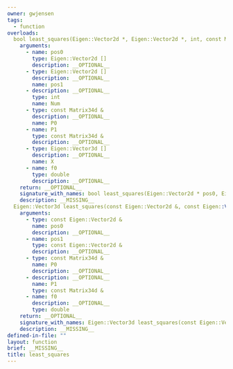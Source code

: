 ```yaml
---
owner: gwjensen
tags:
  - function
overloads:
  bool least_squares(Eigen::Vector2d *, Eigen::Vector2d *, int, const Matrix34d &, const Matrix34d &, Eigen::Vector3d *, double):
    arguments:
      - name: pos0
        type: Eigen::Vector2d []
        description: __OPTIONAL__
      - type: Eigen::Vector2d []
        description: __OPTIONAL__
        name: pos1
      - description: __OPTIONAL__
        type: int
        name: Num
      - type: const Matrix34d &
        description: __OPTIONAL__
        name: P0
      - name: P1
        type: const Matrix34d &
        description: __OPTIONAL__
      - type: Eigen::Vector3d []
        description: __OPTIONAL__
        name: X
      - name: f0
        type: double
        description: __OPTIONAL__
    return: __OPTIONAL__
    signature_with_names: bool least_squares(Eigen::Vector2d * pos0, Eigen::Vector2d * pos1, int Num, const Matrix34d & P0, const Matrix34d & P1, Eigen::Vector3d * X, double f0)
    description: __MISSING__
  Eigen::Vector3d least_squares(const Eigen::Vector2d &, const Eigen::Vector2d &, const Matrix34d &, const Matrix34d &, double):
    arguments:
      - type: const Eigen::Vector2d &
        name: pos0
        description: __OPTIONAL__
      - name: pos1
        type: const Eigen::Vector2d &
        description: __OPTIONAL__
      - type: const Matrix34d &
        name: P0
        description: __OPTIONAL__
      - description: __OPTIONAL__
        name: P1
        type: const Matrix34d &
      - name: f0
        description: __OPTIONAL__
        type: double
    return: __OPTIONAL__
    signature_with_names: Eigen::Vector3d least_squares(const Eigen::Vector2d & pos0, const Eigen::Vector2d & pos1, const Matrix34d & P0, const Matrix34d & P1, double f0)
    description: __MISSING__
defined-in-file: ""
layout: function
brief: __MISSING__
title: least_squares
---
```

